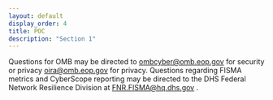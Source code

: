 ```yaml
---
layout: default
display_order: 4
title: POC
description: "Section 1"
--- 
```


Questions for OMB may be directed to ombcyber@omb.eop.gov for security or privacy­ oira@omb.eop.gov for privacy.   Questions regarding FISMA metrics and CyberScope reporting may be directed to the DHS Federal Network Resilience Division at FNR.FISMA@hq.dhs.gov .
